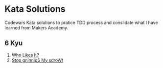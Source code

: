 # Kata Solutions

Codewars Kata solutions to pratice TDD process and conslidate what I have learned from Makers Academy.

## 6 Kyu

1. [Who Likes It?](6kyu_JS/whoLikesIt)
2. [Stop gninnipS My sdroW!](6kyu_JS/Stop_gninnipS_My_sdroW)
